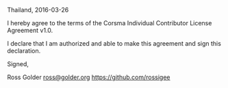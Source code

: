 Thailand, 2016-03-26

I hereby agree to the terms of the Corsma Individual Contributor License
Agreement v1.0.

I declare that I am authorized and able to make this agreement and sign this
declaration.

Signed,

Ross Golder ross@golder.org https://github.com/rossigee
